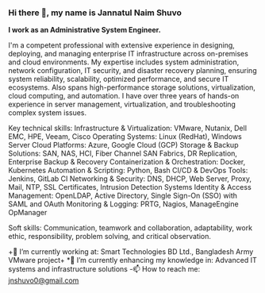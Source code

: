 ### Hi there 👋, my name is Jannatul Naim Shuvo

**I work as an Administrative System Engineer.**

I'm a competent professional with extensive experience in designing, deploying, and managing enterprise IT infrastructure across on-premises and cloud environments. My expertise includes system administration, network configuration, IT security, and disaster recovery planning, ensuring system reliability, scalability, optimized performance, and secure IT ecosystems. Also spans high-performance storage solutions, virtualization, cloud computing, and automation. I have over three years of hands-on experience in server management, virtualization, and troubleshooting complex system issues.

Key technical skills:
Infrastructure & Virtualization: VMware, Nutanix, Dell EMC, HPE, Veeam, Cisco
Operating Systems: Linux (RedHat), Windows Server
Cloud Platforms: Azure, Google Cloud (GCP)
Storage & Backup Solutions: SAN, NAS, HCI, Fiber Channel SAN Fabrics, DR Replication, Enterprise Backup & Recovery
Containerization & Orchestration: Docker, Kubernetes
Automation & Scripting: Python, Bash
CI/CD & DevOps Tools: Jenkins, GitLab CI
Networking & Security: DNS, DHCP, Web Server, Proxy, Mail, NTP, SSL Certificates, Intrusion Detection Systems
Identity & Access Management: OpenLDAP, Active Directory, Single Sign-On (SSO) with SAML and OAuth
Monitoring & Logging: PRTG, Nagios, ManageEngine OpManager

Soft skills:
Communication, teamwork and collaboration, adaptability, work ethic, responsibility, problem solving, and critical observation.


  +🔭 I’m currently working at: Smart Technologies BD Ltd., Bangladesh Army VMware project+
  *🌱 I’m currently enhancing my knowledge in: Advanced IT systems and infrastructure solutions
  -📫 How to reach me: jnshuvo0@gmail.com

